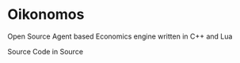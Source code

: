 Oikonomos
=========

Open Source Agent based Economics engine written in C++ and Lua

Source Code in Source
